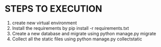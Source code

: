 # STEPS TO EXECUTION
1. create new virtual environment <br />
2. Install the requirements by pip install -r requirements.txt <br />
3. Create a new database and migrate using python manage.py migrate <br />
4. Collect all the static files using python manage.py collectstatic <br />

